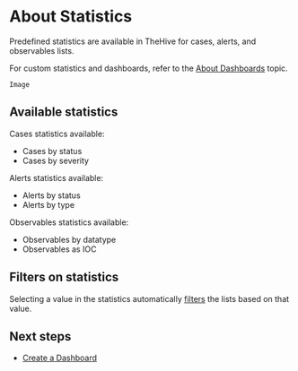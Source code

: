 # About Statistics

Predefined statistics are available in TheHive for cases, alerts, and observables lists.

For custom statistics and dashboards, refer to the [About Dashboards](../analyst-corner/dashboard/about-dashboards.md) topic.

    Image

## Available statistics

Cases statistics available:
* Cases by status
* Cases by severity

Alerts statistics available:
* Alerts by status
* Alerts by type

Observables statistics available:
* Observables by datatype
* Observables as IOC

## Filters on statistics

Selecting a value in the statistics automatically [filters](about-filtering-and-sorting.md) the lists based on that value.

<h2>Next steps</h2>

* [Create a Dashboard](../analyst-corner/dashboard/create-a-dashboard.md)